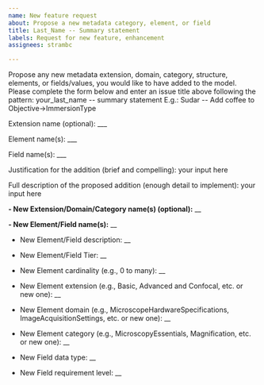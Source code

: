 ```yaml
---
name: New feature request
about: Propose a new metadata category, element, or field
title: Last_Name -- Summary statement
labels: Request for new feature, enhancement
assignees: strambc

---
```


Propose any new metadata extension, domain, category, structure, elements, or fields/values, you would like to have added to the model.
Please complete the form below and enter an issue title above following the pattern:
your_last_name -- summary statement
E.g.: Sudar -- Add coffee to Objective->ImmersionType

Extension name (optional): ___

Element name(s): ___

Field name(s): ___

Justification for the addition (brief and compelling):
your input here

Full description of the proposed addition (enough detail to implement):
your input here

**- New Extension/Domain/Category name(s) (optional):** __

**- New Element/Field name(s):** __
- New Element/Field description: __
- New Element/Field Tier: __

- New Element cardinality (e.g., 0 to many): __
- New Element extension (e.g., Basic, Advanced and Confocal, etc. or new one): __
- New Element domain (e.g., MicroscopeHardwareSpecifications, ImageAcquisitionSettings, etc. or new one): __
- New Element category (e.g., MicroscopyEssentials, Magnification, etc. or new one): __

- New Field data type: __
- New Field requirement level: __
